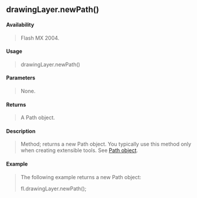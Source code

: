 ## drawingLayer.newPath()

#### Availability

> Flash MX 2004.

#### Usage

> drawingLayer.newPath()

#### Parameters

> None.

#### Returns

> A Path object.

#### Description

> Method; returns a new Path object. You typically use this method only when creating extensible tools. See [Path object](#_bookmark759).

#### Example

> The following example returns a new Path object:
>
> fl.drawingLayer.newPath();
